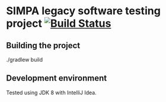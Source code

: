# SIMPA legacy software testing project [![Build Status](https://travis-ci.org/Vince300/SIMPA.svg?branch=master)](https://travis-ci.org/Vince300/SIMPA)

## Building the project

./gradlew build

## Development environment

Tested using JDK 8 with IntelliJ Idea.
